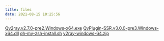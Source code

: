 ```yaml
---
title: files
date: 2021-08-15 10:25:56
---
```


[Qv2ray.v2.7.0-pre2.Windows-x64.exe](/files/Qv2ray.v2.7.0-pre2.Windows-x64.exe)
[QvPlugin-SSR.v3.0.0-pre3.Windows-x64.dll](/files/QvPlugin-SSR.v3.0.0-pre3.Windows-x64.dll)
[oh-my-zsh-install.sh](/files/install.sh)
[v2ray-windows-64.zip](/files/v2ray-windows-64.zip)
